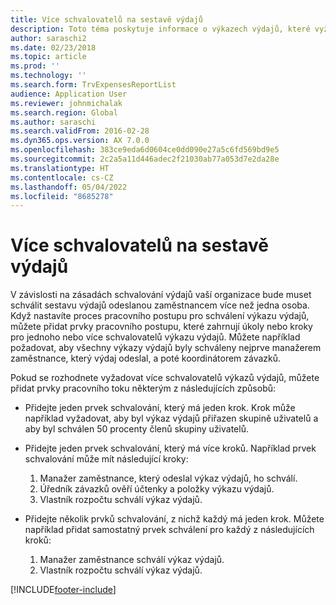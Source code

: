 ```yaml
---
title: Více schvalovatelů na sestavě výdajů
description: Toto téma poskytuje informace o výkazech výdajů, které vyžadují schválení více osobami.
author: saraschi2
ms.date: 02/23/2018
ms.topic: article
ms.prod: ''
ms.technology: ''
ms.search.form: TrvExpensesReportList
audience: Application User
ms.reviewer: johnmichalak
ms.search.region: Global
ms.author: saraschi
ms.search.validFrom: 2016-02-28
ms.dyn365.ops.version: AX 7.0.0
ms.openlocfilehash: 383ce9eda6d0604ce0dd090e27a5c6fd569bd9e5
ms.sourcegitcommit: 2c2a5a11d446adec2f21030ab77a053d7e2da28e
ms.translationtype: HT
ms.contentlocale: cs-CZ
ms.lasthandoff: 05/04/2022
ms.locfileid: "8685278"
---
```

# <a name="multiple-approvers-on-an-expense-report"></a>Více schvalovatelů na sestavě výdajů

V závislosti na zásadách schvalování výdajů vaší organizace bude muset schválit sestavu výdajů odeslanou zaměstnancem více než jedna osoba. Když nastavíte proces pracovního postupu pro schválení výkazu výdajů, můžete přidat prvky pracovního postupu, které zahrnují úkoly nebo kroky pro jednoho nebo více schvalovatelů výkazu výdajů. Můžete například požadovat, aby všechny výkazy výdajů byly schváleny nejprve manažerem zaměstnance, který výdaj odeslal, a poté koordinátorem závazků.

Pokud se rozhodnete vyžadovat více schvalovatelů výkazů výdajů, můžete přidat prvky pracovního toku některým z následujících způsobů:

- Přidejte jeden prvek schvalování, který má jeden krok. Krok může například vyžadovat, aby byl výkaz výdajů přiřazen skupině uživatelů a aby byl schválen 50 procenty členů skupiny uživatelů.
- Přidejte jeden prvek schvalování, který má více kroků. Například prvek schvalování může mít následující kroky:

    1. Manažer zaměstnance, který odeslal výkaz výdajů, ho schválí.
    2. Úředník závazků ověří účtenky a položky výkazu výdajů.
    3. Vlastník rozpočtu schválí výkaz výdajů.

- Přidejte několik prvků schvalování, z nichž každý má jeden krok. Můžete například přidat samostatný prvek schválení pro každý z následujících kroků:

    1. Manažer zaměstnance schválí výkaz výdajů.
    2. Vlastník rozpočtu schválí výkaz výdajů.


[!INCLUDE[footer-include](../includes/footer-banner.md)]